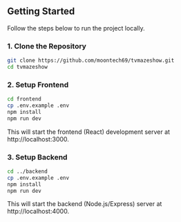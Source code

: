## Getting Started

Follow the steps below to run the project locally.

### 1. Clone the Repository

```bash
git clone https://github.com/moontech69/tvmazeshow.git
cd tvmazeshow
```

### 2. Setup Frontend

```bash
cd frontend
cp .env.example .env
npm install
npm run dev
```
This will start the frontend (React) development server at http://localhost:3000.

### 3. Setup Backend

```bash
cd ../backend
cp .env.example .env
npm install
npm run dev
```
This will start the backend (Node.js/Express) server at http://localhost:4000.
